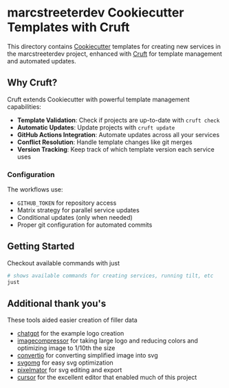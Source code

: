 # marcstreeterdev Cookiecutter Templates with Cruft

This directory contains [Cookiecutter](https://cookiecutter.readthedocs.io/en/stable/) templates for creating new services in the marcstreeterdev project, enhanced with [Cruft](https://cruft.github.io/cruft/) for template management and automated updates.

## Why Cruft?

Cruft extends Cookiecutter with powerful template management capabilities:

- **Template Validation**: Check if projects are up-to-date with `cruft check`
- **Automatic Updates**: Update projects with `cruft update` 
- **GitHub Actions Integration**: Automate updates across all your services
- **Conflict Resolution**: Handle template changes like git merges
- **Version Tracking**: Keep track of which template version each service uses

### Configuration

The workflows use:
- `GITHUB_TOKEN` for repository access
- Matrix strategy for parallel service updates
- Conditional updates (only when needed)
- Proper git configuration for automated commits

## Getting Started

Checkout available commands with just
```bash
# shows available commands for creating services, running tilt, etc
just
```

## Additional thank you's

These tools aided easier creation of filler data

- [chatgpt](https://chatgpt.com/) for the example logo creation
- [imagecompressor](https://imagecompressor.com) for taking large logo and reducing colors and optimizing image to 1/10th the size
- [convertio](https://convertio.co/) for converting simplified image into svg
- [svgomg](https://optimize.svgomg.net/) for easy svg optimization
- [pixelmator](https://www.pixelmator.com/pro/) for svg editing and export
- [cursor](https://cursor.com/) for the excellent editor that enabled much of this project